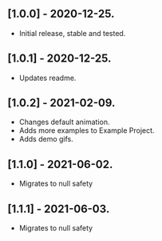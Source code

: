 ## [1.0.0] - 2020-12-25.

* Initial release, stable and tested.

## [1.0.1] - 2020-12-25.

* Updates readme.

## [1.0.2] - 2021-02-09.

* Changes default animation.
* Adds more examples to Example Project.
* Adds demo gifs.

## [1.1.0] - 2021-06-02.

* Migrates to null safety

## [1.1.1] - 2021-06-03.

* Migrates to null safety
